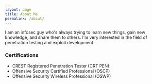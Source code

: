 ```yaml
---
layout: page
title: About Me
permalink: /about/
---
```


I am an infosec guy who's always trying to learn new things, gain new knowledge, and share them to others. I'm very interested in the field of penetration testing and exploit development.
<br/>

### Certifications


* CREST Registered Penetration Tester (CRT PEN)
* Offensive Security Certified Professional (OSCP)
* Offensive Security Wireless Professional (OSWP)
